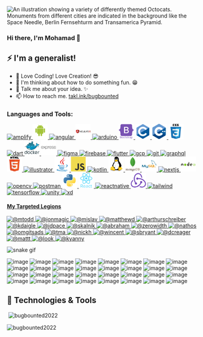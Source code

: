 ![An illustration showing a variety of differently themed Octocats. Monuments from different cities are indicated in the background like the Space Needle, Berlin Fernsehturm and Transamerica Pyramid.](https://user-images.githubusercontent.com/3369400/133268513-5bfe2f93-4402-42c9-a403-81c9e86934b6.jpeg)
  
### Hi there, I'm Mohamad 👋

## ⚡ I'm a generalist!

- 🌈 Love Coding! Love Creation! 😎
- 🤔 I'm thinking about how to do something fun. 😁
- 💬 Talk me about your idea. ✨ 
- 📫 How to reach me. [takl.ink/bugbounted](https://takl.ink/bugbounted)

<h3 align="left">Languages and Tools:</h3>
<p align="left"> <a href="https://aws.amazon.com/amplify/" target="_blank" rel="noreferrer"> <img src="https://docs.amplify.aws/assets/logo-dark.svg" alt="amplify" width="40" height="40"/> </a> <a href="https://developer.android.com" target="_blank" rel="noreferrer"> <img src="https://raw.githubusercontent.com/devicons/devicon/master/icons/android/android-original-wordmark.svg" alt="android" width="40" height="40"/> </a> <a href="https://angular.io" target="_blank" rel="noreferrer"> <img src="https://angular.io/assets/images/logos/angular/angular.svg" alt="angular" width="40" height="40"/> </a> <a href="https://angular.io" target="_blank" rel="noreferrer"> <img src="https://raw.githubusercontent.com/devicons/devicon/master/icons/angularjs/angularjs-original-wordmark.svg" alt="angularjs" width="40" height="40"/> </a> <a href="https://www.arduino.cc/" target="_blank" rel="noreferrer"> <img src="https://cdn.worldvectorlogo.com/logos/arduino-1.svg" alt="arduino" width="40" height="40"/> </a> <a href="https://getbootstrap.com" target="_blank" rel="noreferrer"> <img src="https://raw.githubusercontent.com/devicons/devicon/master/icons/bootstrap/bootstrap-plain-wordmark.svg" alt="bootstrap" width="40" height="40"/> </a> <a href="https://www.cprogramming.com/" target="_blank" rel="noreferrer"> <img src="https://raw.githubusercontent.com/devicons/devicon/master/icons/c/c-original.svg" alt="c" width="40" height="40"/> </a> <a href="https://www.w3schools.com/cpp/" target="_blank" rel="noreferrer"> <img src="https://raw.githubusercontent.com/devicons/devicon/master/icons/cplusplus/cplusplus-original.svg" alt="cplusplus" width="40" height="40"/> </a> <a href="https://www.w3schools.com/css/" target="_blank" rel="noreferrer"> <img src="https://raw.githubusercontent.com/devicons/devicon/master/icons/css3/css3-original-wordmark.svg" alt="css3" width="40" height="40"/> </a> <a href="https://dart.dev" target="_blank" rel="noreferrer"> <img src="https://www.vectorlogo.zone/logos/dartlang/dartlang-icon.svg" alt="dart" width="40" height="40"/> </a> <a href="https://www.docker.com/" target="_blank" rel="noreferrer"> <img src="https://raw.githubusercontent.com/devicons/devicon/master/icons/docker/docker-original-wordmark.svg" alt="docker" width="40" height="40"/> </a> <a href="https://expressjs.com" target="_blank" rel="noreferrer"> <img src="https://raw.githubusercontent.com/devicons/devicon/master/icons/express/express-original-wordmark.svg" alt="express" width="40" height="40"/> </a> <a href="https://www.figma.com/" target="_blank" rel="noreferrer"> <img src="https://www.vectorlogo.zone/logos/figma/figma-icon.svg" alt="figma" width="40" height="40"/> </a> <a href="https://firebase.google.com/" target="_blank" rel="noreferrer"> <img src="https://www.vectorlogo.zone/logos/firebase/firebase-icon.svg" alt="firebase" width="40" height="40"/> </a> <a href="https://flutter.dev" target="_blank" rel="noreferrer"> <img src="https://www.vectorlogo.zone/logos/flutterio/flutterio-icon.svg" alt="flutter" width="40" height="40"/> </a> <a href="https://cloud.google.com" target="_blank" rel="noreferrer"> <img src="https://www.vectorlogo.zone/logos/google_cloud/google_cloud-icon.svg" alt="gcp" width="40" height="40"/> </a> <a href="https://git-scm.com/" target="_blank" rel="noreferrer"> <img src="https://www.vectorlogo.zone/logos/git-scm/git-scm-icon.svg" alt="git" width="40" height="40"/> </a> <a href="https://graphql.org" target="_blank" rel="noreferrer"> <img src="https://www.vectorlogo.zone/logos/graphql/graphql-icon.svg" alt="graphql" width="40" height="40"/> </a> <a href="https://www.w3.org/html/" target="_blank" rel="noreferrer"> <img src="https://raw.githubusercontent.com/devicons/devicon/master/icons/html5/html5-original-wordmark.svg" alt="html5" width="40" height="40"/> </a> <a href="https://www.adobe.com/in/products/illustrator.html" target="_blank" rel="noreferrer"> <img src="https://www.vectorlogo.zone/logos/adobe_illustrator/adobe_illustrator-icon.svg" alt="illustrator" width="40" height="40"/> </a> <a href="https://www.java.com" target="_blank" rel="noreferrer"> <img src="https://raw.githubusercontent.com/devicons/devicon/master/icons/java/java-original.svg" alt="java" width="40" height="40"/> </a> <a href="https://developer.mozilla.org/en-US/docs/Web/JavaScript" target="_blank" rel="noreferrer"> <img src="https://raw.githubusercontent.com/devicons/devicon/master/icons/javascript/javascript-original.svg" alt="javascript" width="40" height="40"/> </a> <a href="https://kotlinlang.org" target="_blank" rel="noreferrer"> <img src="https://www.vectorlogo.zone/logos/kotlinlang/kotlinlang-icon.svg" alt="kotlin" width="40" height="40"/> </a> <a href="https://www.linux.org/" target="_blank" rel="noreferrer"> <img src="https://raw.githubusercontent.com/devicons/devicon/master/icons/linux/linux-original.svg" alt="linux" width="40" height="40"/> </a> <a href="https://www.mongodb.com/" target="_blank" rel="noreferrer"> <img src="https://raw.githubusercontent.com/devicons/devicon/master/icons/mongodb/mongodb-original-wordmark.svg" alt="mongodb" width="40" height="40"/> </a> <a href="https://www.mysql.com/" target="_blank" rel="noreferrer"> <img src="https://raw.githubusercontent.com/devicons/devicon/master/icons/mysql/mysql-original-wordmark.svg" alt="mysql" width="40" height="40"/> </a> <a href="https://nextjs.org/" target="_blank" rel="noreferrer"> <img src="https://cdn.worldvectorlogo.com/logos/nextjs-2.svg" alt="nextjs" width="40" height="40"/> </a> <a href="https://nodejs.org" target="_blank" rel="noreferrer"> <img src="https://raw.githubusercontent.com/devicons/devicon/master/icons/nodejs/nodejs-original-wordmark.svg" alt="nodejs" width="40" height="40"/> </a> <a href="https://opencv.org/" target="_blank" rel="noreferrer"> <img src="https://www.vectorlogo.zone/logos/opencv/opencv-icon.svg" alt="opencv" width="40" height="40"/> </a> <a href="https://postman.com" target="_blank" rel="noreferrer"> <img src="https://www.vectorlogo.zone/logos/getpostman/getpostman-icon.svg" alt="postman" width="40" height="40"/> </a> <a href="https://www.python.org" target="_blank" rel="noreferrer"> <img src="https://raw.githubusercontent.com/devicons/devicon/master/icons/python/python-original.svg" alt="python" width="40" height="40"/> </a> <a href="https://reactjs.org/" target="_blank" rel="noreferrer"> <img src="https://raw.githubusercontent.com/devicons/devicon/master/icons/react/react-original-wordmark.svg" alt="react" width="40" height="40"/> </a> <a href="https://reactnative.dev/" target="_blank" rel="noreferrer"> <img src="https://reactnative.dev/img/header_logo.svg" alt="reactnative" width="40" height="40"/> </a> <a href="https://redux.js.org" target="_blank" rel="noreferrer"> <img src="https://raw.githubusercontent.com/devicons/devicon/master/icons/redux/redux-original.svg" alt="redux" width="40" height="40"/> </a> <a href="https://tailwindcss.com/" target="_blank" rel="noreferrer"> <img src="https://www.vectorlogo.zone/logos/tailwindcss/tailwindcss-icon.svg" alt="tailwind" width="40" height="40"/> </a> <a href="https://www.tensorflow.org" target="_blank" rel="noreferrer"> <img src="https://www.vectorlogo.zone/logos/tensorflow/tensorflow-icon.svg" alt="tensorflow" width="40" height="40"/> </a> <a href="https://unity.com/" target="_blank" rel="noreferrer"> <img src="https://www.vectorlogo.zone/logos/unity3d/unity3d-icon.svg" alt="unity" width="40" height="40"/> </a> <a href="https://www.adobe.com/products/xd.html" target="_blank" rel="noreferrer"> <img src="https://cdn.worldvectorlogo.com/logos/adobe-xd.svg" alt="xd" width="40" height="40"/> </a> </p>

<div class="mb-3 pb-3" style="font-family: var(--font), sans-serif; letter-spacing: 0px;">
    <div style="font-family: var(--font), sans-serif; letter-spacing: 0px;">
      <a class="d-block color-fg-default" href="/orgs/github/people" data-ga-click="Orgs, go to people, location:profile people module; text:People" style="font-family: var(--font), sans-serif; letter-spacing: 0px;">
        <h4 class="f4 text-normal mb-3" style="font-family: var(--font), sans-serif; letter-spacing: 0px;">My Targeted Legions </h4>
      </a>
      <div class="clearfix d-flex flex-wrap" style="margin: -1px; font-family: var(--font), sans-serif; letter-spacing: 0px;">
          <a class="member-avatar" data-ga-click="Orgs, go to person, location:profile people module; text:username" data-hovercard-type="user" data-hovercard-url="/users/mtodd/hovercard" data-octo-click="hovercard-link-click" data-octo-dimensions="link_type:self" href="/mtodd" style="font-family: var(--font), sans-serif; letter-spacing: 0px;">
            <img class="avatar avatar-user" src="https://avatars.githubusercontent.com/u/182?s=70&amp;v=4" width="35" height="35" alt="@mtodd">
</a>          <a class="member-avatar" data-ga-click="Orgs, go to person, location:profile people module; text:username" data-hovercard-type="user" data-hovercard-url="/users/jonmagic/hovercard" data-octo-click="hovercard-link-click" data-octo-dimensions="link_type:self" href="/jonmagic" style="font-family: var(--font), sans-serif; letter-spacing: 0px;">
            <img class="avatar avatar-user" src="https://avatars.githubusercontent.com/u/623?s=70&amp;v=4" width="35" height="35" alt="@jonmagic">
</a>          <a class="member-avatar" data-ga-click="Orgs, go to person, location:profile people module; text:username" data-hovercard-type="user" data-hovercard-url="/users/mislav/hovercard" data-octo-click="hovercard-link-click" data-octo-dimensions="link_type:self" href="/mislav" style="font-family: var(--font), sans-serif; letter-spacing: 0px;">
            <img class="avatar avatar-user" src="https://avatars.githubusercontent.com/u/887?s=70&amp;v=4" width="35" height="35" alt="@mislav">
</a>          <a class="member-avatar" data-ga-click="Orgs, go to person, location:profile people module; text:username" data-hovercard-type="user" data-hovercard-url="/users/matthewd/hovercard" data-octo-click="hovercard-link-click" data-octo-dimensions="link_type:self" href="/matthewd" style="font-family: var(--font), sans-serif; letter-spacing: 0px;">
            <img class="avatar avatar-user" src="https://avatars.githubusercontent.com/u/1034?s=70&amp;v=4" width="35" height="35" alt="@matthewd">
</a>          <a class="member-avatar" data-ga-click="Orgs, go to person, location:profile people module; text:username" data-hovercard-type="user" data-hovercard-url="/users/arthurschreiber/hovercard" data-octo-click="hovercard-link-click" data-octo-dimensions="link_type:self" href="/arthurschreiber" style="font-family: var(--font), sans-serif; letter-spacing: 0px;">
            <img class="avatar avatar-user" src="https://avatars.githubusercontent.com/u/2195?s=70&amp;v=4" width="35" height="35" alt="@arthurschreiber">
</a>          <a class="member-avatar" data-ga-click="Orgs, go to person, location:profile people module; text:username" data-hovercard-type="user" data-hovercard-url="/users/kdaigle/hovercard" data-octo-click="hovercard-link-click" data-octo-dimensions="link_type:self" href="/kdaigle" style="font-family: var(--font), sans-serif; letter-spacing: 0px;">
            <img class="avatar avatar-user" src="https://avatars.githubusercontent.com/u/2501?s=70&amp;v=4" width="35" height="35" alt="@kdaigle">
</a>          <a class="member-avatar" data-ga-click="Orgs, go to person, location:profile people module; text:username" data-hovercard-type="user" data-hovercard-url="/users/jdpace/hovercard" data-octo-click="hovercard-link-click" data-octo-dimensions="link_type:self" href="/jdpace" style="font-family: var(--font), sans-serif; letter-spacing: 0px;">
            <img class="avatar avatar-user" src="https://avatars.githubusercontent.com/u/2513?s=70&amp;v=4" width="35" height="35" alt="@jdpace">
</a>          <a class="member-avatar" data-ga-click="Orgs, go to person, location:profile people module; text:username" data-hovercard-type="user" data-hovercard-url="/users/skalnik/hovercard" data-octo-click="hovercard-link-click" data-octo-dimensions="link_type:self" href="/skalnik" style="font-family: var(--font), sans-serif; letter-spacing: 0px;">
            <img class="avatar avatar-user" src="https://avatars.githubusercontent.com/u/2546?s=70&amp;v=4" width="35" height="35" alt="@skalnik">
</a>          <a class="member-avatar" data-ga-click="Orgs, go to person, location:profile people module; text:username" data-hovercard-type="user" data-hovercard-url="/users/abraham/hovercard" data-octo-click="hovercard-link-click" data-octo-dimensions="link_type:self" href="/abraham" style="font-family: var(--font), sans-serif; letter-spacing: 0px;">
            <img class="avatar avatar-user" src="https://avatars.githubusercontent.com/u/3341?s=70&amp;v=4" width="35" height="35" alt="@abraham">
</a>          <a class="member-avatar" data-ga-click="Orgs, go to person, location:profile people module; text:username" data-hovercard-type="user" data-hovercard-url="/users/zerowidth/hovercard" data-octo-click="hovercard-link-click" data-octo-dimensions="link_type:self" href="/zerowidth" style="font-family: var(--font), sans-serif; letter-spacing: 0px;">
            <img class="avatar avatar-user" src="https://avatars.githubusercontent.com/u/3999?s=70&amp;v=4" width="35" height="35" alt="@zerowidth">
</a>          <a class="member-avatar" data-ga-click="Orgs, go to person, location:profile people module; text:username" data-hovercard-type="user" data-hovercard-url="/users/nathos/hovercard" data-octo-click="hovercard-link-click" data-octo-dimensions="link_type:self" href="/nathos" style="font-family: var(--font), sans-serif; letter-spacing: 0px;">
            <img class="avatar avatar-user" src="https://avatars.githubusercontent.com/u/4215?s=70&amp;v=4" width="35" height="35" alt="@nathos">
</a>          <a class="member-avatar" data-ga-click="Orgs, go to person, location:profile people module; text:username" data-hovercard-type="user" data-hovercard-url="/users/omgitsads/hovercard" data-octo-click="hovercard-link-click" data-octo-dimensions="link_type:self" href="/omgitsads" style="font-family: var(--font), sans-serif; letter-spacing: 0px;">
            <img class="avatar avatar-user" src="https://avatars.githubusercontent.com/u/4619?s=70&amp;v=4" width="35" height="35" alt="@omgitsads">
</a>          <a class="member-avatar" data-ga-click="Orgs, go to person, location:profile people module; text:username" data-hovercard-type="user" data-hovercard-url="/users/tma/hovercard" data-octo-click="hovercard-link-click" data-octo-dimensions="link_type:self" href="/tma" style="font-family: var(--font), sans-serif; letter-spacing: 0px;">
            <img class="avatar avatar-user" src="https://avatars.githubusercontent.com/u/4719?s=70&amp;v=4" width="35" height="35" alt="@tma">
</a>          <a class="member-avatar" data-ga-click="Orgs, go to person, location:profile people module; text:username" data-hovercard-type="user" data-hovercard-url="/users/nickh/hovercard" data-octo-click="hovercard-link-click" data-octo-dimensions="link_type:self" href="/nickh" style="font-family: var(--font), sans-serif; letter-spacing: 0px;">
            <img class="avatar avatar-user" src="https://avatars.githubusercontent.com/u/6218?s=70&amp;v=4" width="35" height="35" alt="@nickh">
</a>          <a class="member-avatar" data-ga-click="Orgs, go to person, location:profile people module; text:username" data-hovercard-type="user" data-hovercard-url="/users/wincent/hovercard" data-octo-click="hovercard-link-click" data-octo-dimensions="link_type:self" href="/wincent" style="font-family: var(--font), sans-serif; letter-spacing: 0px;">
            <img class="avatar avatar-user" src="https://avatars.githubusercontent.com/u/7074?s=70&amp;v=4" width="35" height="35" alt="@wincent">
</a>          <a class="member-avatar" data-ga-click="Orgs, go to person, location:profile people module; text:username" data-hovercard-type="user" data-hovercard-url="/users/sbryant/hovercard" data-octo-click="hovercard-link-click" data-octo-dimensions="link_type:self" href="/sbryant" style="font-family: var(--font), sans-serif; letter-spacing: 0px;">
            <img class="avatar avatar-user" src="https://avatars.githubusercontent.com/u/7492?s=70&amp;v=4" width="35" height="35" alt="@sbryant">
</a>          <a class="member-avatar" data-ga-click="Orgs, go to person, location:profile people module; text:username" data-hovercard-type="user" data-hovercard-url="/users/dcreager/hovercard" data-octo-click="hovercard-link-click" data-octo-dimensions="link_type:self" href="/dcreager" style="font-family: var(--font), sans-serif; letter-spacing: 0px;">
            <img class="avatar avatar-user" src="https://avatars.githubusercontent.com/u/7499?s=70&amp;v=4" width="35" height="35" alt="@dcreager">
</a>          <a class="member-avatar" data-ga-click="Orgs, go to person, location:profile people module; text:username" data-hovercard-type="user" data-hovercard-url="/users/mattt/hovercard" data-octo-click="hovercard-link-click" data-octo-dimensions="link_type:self" href="/mattt" style="font-family: var(--font), sans-serif; letter-spacing: 0px;">
            <img class="avatar avatar-user" src="https://avatars.githubusercontent.com/u/7659?s=70&amp;v=4" width="35" height="35" alt="@mattt">
</a>          <a class="member-avatar" data-ga-click="Orgs, go to person, location:profile people module; text:username" data-hovercard-type="user" data-hovercard-url="/users/look/hovercard" data-octo-click="hovercard-link-click" data-octo-dimensions="link_type:self" href="/look" style="font-family: var(--font), sans-serif; letter-spacing: 0px;">
            <img class="avatar avatar-user" src="https://avatars.githubusercontent.com/u/10186?s=70&amp;v=4" width="35" height="35" alt="@look">
</a>          <a class="member-avatar" data-ga-click="Orgs, go to person, location:profile people module; text:username" data-hovercard-type="user" data-hovercard-url="/users/kyanny/hovercard" data-octo-click="hovercard-link-click" data-octo-dimensions="link_type:self" href="/kyanny" style="font-family: var(--font), sans-serif; letter-spacing: 0px;">
            <img class="avatar avatar-user" src="https://avatars.githubusercontent.com/u/10515?s=70&amp;v=4" width="35" height="35" alt="@kyanny">
</a>
      </div>
        <div data-view-component="true" class="mt-2" style="font-family: var(--font), sans-serif; letter-spacing: 0px;">
      </div>    </div>
  </div>

![snake gif](https://github.com/bugbounted2022/bugbounted2022/blob/output/github-contribution-grid-snake-dark.svg)

![image](https://img.shields.io/badge/Google%20Analytics-E37400?style=for-the-badge&logo=google%20analytics&logoColor=white)
![image](https://img.shields.io/badge/TensorFlow-FF6F00?style=for-the-badge&logo=tensorflow&logoColor=white)
![image](https://img.shields.io/badge/hyperledger-2F3134?style=for-the-badge&logo=hyperledger&logoColor=white)
![image](https://img.shields.io/badge/GeeksforGeeks-298D46?style=for-the-badge&logo=geeksforgeeks&logoColor=white)
![image](https://img.shields.io/badge/Ghost-000?style=for-the-badge&logo=ghost&logoColor=yellow)
![image](https://img.shields.io/badge/Joomla-5091CD?style=for-the-badge&logo=joomla&logoColor=white)
![image](https://img.shields.io/badge/Medium-12100E?style=for-the-badge&logo=medium&logoColor=white)
![image](https://img.shields.io/badge/Wordpress-21759B?style=for-the-badge&logo=wordpress&logoColor=white)
![image](https://img.shields.io/badge/Gmail-D14836?style=for-the-badge&logo=gmail&logoColor=white)
![image](https://img.shields.io/badge/icq_new-black?style=for-the-badge&logo=icq&logolColor=42F425)
![image](https://img.shields.io/badge/ProtonMail-8B89CC?style=for-the-badge&logo=protonmail&logoColor=white)
![image](https://img.shields.io/badge/Telegram-2CA5E0?style=for-the-badge&logo=telegram&logoColor=white)
![image](https://img.shields.io/badge/Amazon_AWS-FF9900?style=for-the-badge&logo=amazonaws&logoColor=white)
![image](https://img.shields.io/badge/Cloudflare-F38020?style=for-the-badge&logo=Cloudflare&logoColor=white)
![image](https://img.shields.io/badge/Digital_Ocean-0080FF?style=for-the-badge&logo=DigitalOcean&logoColor=white)
![image](https://img.shields.io/badge/GitHub_Actions-2088FF?style=for-the-badge&logo=github-actions&logoColor=white)
![image](https://img.shields.io/badge/Glitch-2800ff?style=for-the-badge&logo=glitch&logoColor=white)
![image](https://img.shields.io/badge/Heroku-430098?style=for-the-badge&logo=heroku&logoColor=white)
![image](https://img.shields.io/badge/Linode-00A95C?style=for-the-badge&logo=Linode&logoColor=white)
![image](https://img.shields.io/badge/mix%20cloud-5000ff?style=for-the-badge&logo=mixcloud&logoColor=white)
![image](https://img.shields.io/badge/Netlify-00C7B7?style=for-the-badge&logo=netlify&logoColor=white)
![image](https://img.shields.io/badge/Salesforce-00A1E0?style=for-the-badge&logo=Salesforce&logoColor=white)
![image](https://img.shields.io/badge/Twilio-F22F46?style=for-the-badge&logo=Twilio&logoColor=white)
![image](https://img.shields.io/badge/upcloud-7B00FF?style=for-the-badge&logo=upcloud&logoColor=white)
![image](https://img.shields.io/badge/Vercel-000000?style=for-the-badge&logo=vercel&logoColor=white)
![image](https://img.shields.io/badge/Bitcoin-000000?style=for-the-badge&logo=bitcoin&logoColor=white)
![image](https://img.shields.io/badge/Binance-FCD535?style=for-the-badge&logo=binance&logoColor=white)
![image](https://img.shields.io/badge/Ethereum-3C3C3D?style=for-the-badge&logo=Ethereum&logoColor=white)
![image](https://img.shields.io/badge/MongoDB-4EA94B?style=for-the-badge&logo=mongodb&logoColor=white)
![image](https://img.shields.io/badge/MySQL-005C84?style=for-the-badge&logo=mysql&logoColor=white)
![image](https://img.shields.io/badge/PostgreSQL-316192?style=for-the-badge&logo=postgresql&logoColor=white)
![image](https://img.shields.io/badge/redis-%23DD0031.svg?&style=for-the-badge&logo=redis&logoColor=white)


## 🔧 Technologies & Tools

<p>&nbsp;<img align="center" src="https://github-readme-stats.vercel.app/api?username=bugbounted2022&show_icons=true&locale=en&theme=tokyonight" alt="bugbounted2022" /></p>
<p><img align="center" src="https://github-readme-streak-stats.herokuapp.com/?user=bugbounted2022&theme=tokyonight" alt="bugbounted2022" /></p>




